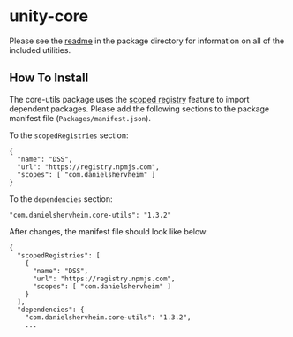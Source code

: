 # unity-core

Please see the [readme](Packages/com.danielshervheim.core-utils/README.md) in the package directory for information on all of the included utilities.

## How To Install

The core-utils package uses the [scoped registry](https://docs.unity3d.com/Manual/upm-scoped.html) feature to import
dependent packages. Please add the following sections to the package manifest
file (`Packages/manifest.json`).

To the `scopedRegistries` section:

```
{
  "name": "DSS",
  "url": "https://registry.npmjs.com",
  "scopes": [ "com.danielshervheim" ]
}
```

To the `dependencies` section:

```
"com.danielshervheim.core-utils": "1.3.2"
```

After changes, the manifest file should look like below:

```
{
  "scopedRegistries": [
    {
      "name": "DSS",
      "url": "https://registry.npmjs.com",
      "scopes": [ "com.danielshervheim" ]
    }
  ],
  "dependencies": {
    "com.danielshervheim.core-utils": "1.3.2",
    ...
```